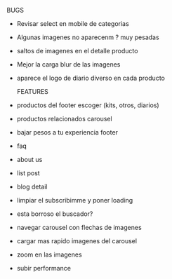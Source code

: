 BUGS

- Revisar select en mobile de categorias
- Algunas imagenes no aparecenm ? muy pesadas
- saltos de imagenes en el detalle producto
- Mejor la carga blur de las imagenes
- aparece el logo de diario diverso en cada producto

  FEATURES

- productos del footer escoger (kits, otros, diarios)
- productos relacionados carousel
- bajar pesos a tu experiencia footer
- faq
- about us
- list post
- blog detail
- limpiar el subscribimme y poner loading
- esta borroso el buscador?
- navegar carousel con flechas de imagenes
- cargar mas rapido imagenes del carousel
- zoom en las imagenes
- subir performance
